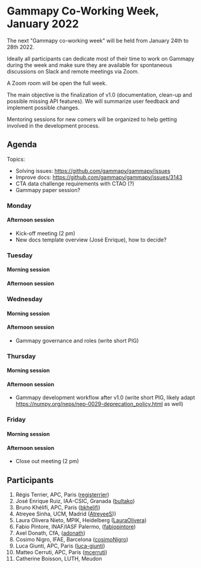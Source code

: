 # Gammapy Co-Working Week, January 2022

The next "Gammapy co-working week" will be held from January 24th to 28th 2022.

Ideally all participants can dedicate most of their time to work on Gammapy during the week and make sure they are available for spontaneous discussions on Slack and remote meetings via Zoom.

A Zoom room will be open the full week.

The main objective is the finalization of v1.0 (documentation, clean-up and possible missing API features). We will summarize user feedback and implement possible changes.

Mentoring sessions for new comers will be organized to help getting involved in the development process. 

## Agenda

Topics:
- Solving issues: https://github.com/gammapy/gammapy/issues
- Improve docs: https://github.com/gammapy/gammapy/issues/3143
- CTA data challenge requirements with CTAO (?)
- Gammapy paper session?

### Monday
#### Afternoon session 
* Kick-off meeting (2 pm)
* New docs template overview (José Enrique), how to decide?

### Tuesday
#### Morning session
#### Afternoon session

### Wednesday
#### Morning session
#### Afternoon session
- Gammapy governance and roles (write short PIG)


### Thursday
#### Morning session
#### Afternoon session 
- Gammapy development workflow after v1.0 (write short PIG, likely adapt https://numpy.org/neps/nep-0029-deprecation_policy.html as well)

### Friday
#### Morning session
#### Afternoon session 
- Close out meeting (2 pm)

## Participants
1. Régis Terrier, APC, Paris ([registerrier](https://github.com/registerrier))
2. José Enrique Ruiz, IAA-CSIC, Granada ([bultako](https://github.com/bultako))
3. Bruno Khélifi, APC, Paris ([bkhelifi](https://github.com/bkhelifi))
4. Atreyee Sinha, UCM, Madrid ([AtreyeeS](https://github.com/AtreyeeS)))
5. Laura Olivera Nieto, MPIK, Heidelberg ([LauraOlivera](https://github.com/LauraOlivera))
6. Fabio Pintore, INAF/IASF Palermo, ([fabiopintore](https://github.com/fabiopintore))
7. Axel Donath, CfA, ([adonath](https://github.com/adonath))
8. Cosimo Nigro, IFAE, Barcelona ([cosimoNigro](https://github.com/cosimoNigro))
9. Luca Giunti, APC, Paris ([luca-giunti](https://github.com/luca-giunti))
10. Matteo Cerruti, APC, Paris ([mcerruti](https://github.com/mcerruti))
11. Catherine Boisson, LUTH, Meudon
